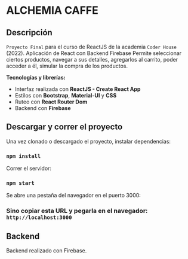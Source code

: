 # ALCHEMIA CAFFE

## Descripción

`Proyecto Final` para el curso de ReactJS de la academia `Coder House` (2022).
Aplicación de React con Backend Firebase
Permite seleccionar ciertos productos, navegar a sus detalles, agregarlos al carrito, poder acceder a él, simular la compra de los productos.

**Tecnologías y librerías:**

- Interfaz realizada con **ReactJS - Create React App**
- Estilos con **Bootstrap**, **Material-UI** y **CSS**
- Ruteo con **React Router Dom**
- Backend con **Firebase**

## Descargar y correr el proyecto

Una vez clonado o descargado el proyecto, instalar dependencias:

### `npm install`

Correr el servidor:

### `npm start`

Se abre una pestaña del navegador en el puerto 3000:

### Sino copiar esta URL y pegarla en el navegador: `http://localhost:3000`

## Backend

Backend realizado con Firebase.